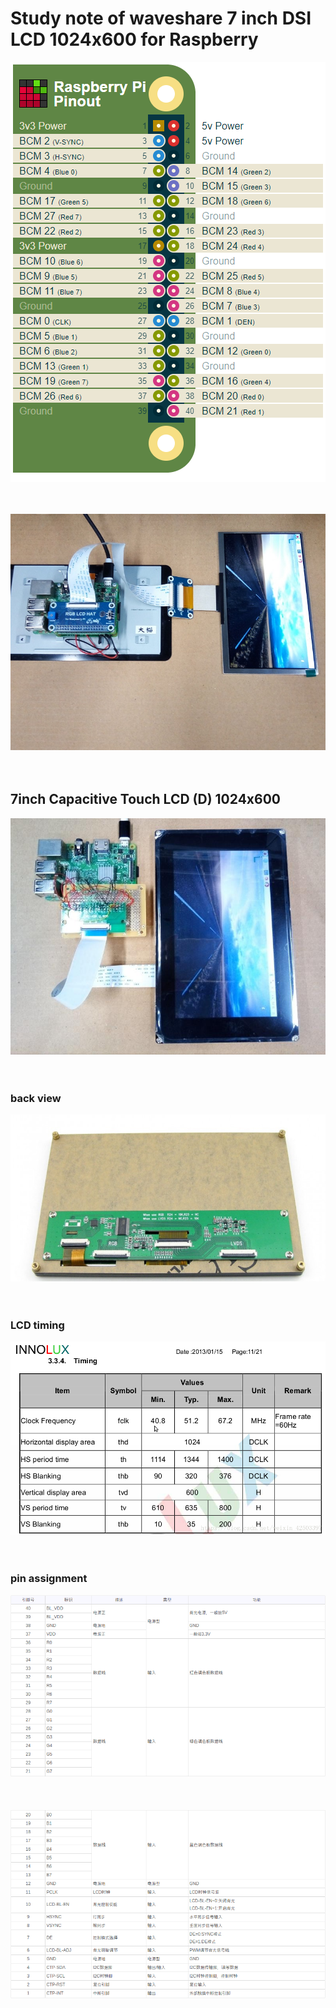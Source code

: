 # Study note of waveshare 7 inch DSI LCD 1024x600 for Raspberry

![PIC](pic/rasp_rgb888_pin.png)<BR><BR><BR>

![PIC](pic/demo1.jpg)<BR><BR><BR>
  
## 7inch Capacitive Touch LCD (D) 1024x600
![PIC](pic/demo2.jpg)<BR><BR><BR>

### back view
![PIC](pic/spec3.jpg)<BR><BR><BR>    
  
### LCD timing
![PIC](pic/lcd_spec.png)<BR><BR><BR>  
  
### pin assignment
![PIC](pic/spec1.png)<BR><BR><BR>  
![PIC](pic/spec2.png)<BR><BR><BR>  
